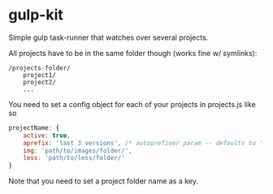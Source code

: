 # gulp-kit

Simple gulp task-runner that watches over several projects.

All projects have to be in the same folder though (works fine w/ symlinks):
```
/projects-folder/
    project1/
    project2/
    ...
```

You need to set a config object for each of your projects in projects.js like so
```javascript
projectName: {
    active: true,
    aprefix: 'last 3 versions', /* autoprefixer param -- defaults to 'last 3 versions' if empty */
    img: 'path/to/images/folder/',
    less: 'path/to/less/folder/'
}
```

Note that you need to set a project folder name as a key.
